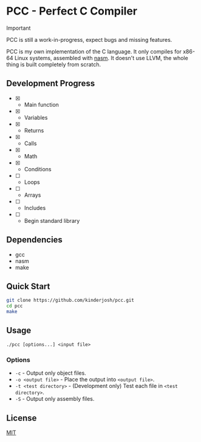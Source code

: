 # PCC - Perfect C Compiler

> [!IMPORTANT]
> PCC is still a work-in-progress, expect bugs and missing features.

PCC is my own implementation of the C language. It only compiles for x86-64 Linux systems, assembled with [nasm](https://nasm.us). It doesn't use LLVM, the whole thing is built completely from scratch.

## Development Progress

- [x] - Main function
- [x] - Variables
- [x] - Returns
- [x] - Calls
- [x] - Math
- [x] - Conditions
- [ ] - Loops
- [ ] - Arrays
- [ ] - Includes
- [ ] - Begin standard library

## Dependencies

- gcc
- nasm
- make

## Quick Start

```bash
git clone https://github.com/kinderjosh/pcc.git
cd pcc
make
```

## Usage

```
./pcc [options...] <input file>
```

### Options

- ```-c``` - Output only object files.
- ```-o <output file>``` - Place the output into ```<output file>```.
- ```-t <test directory>``` - (Development only) Test each file in ```<test directory>```.
- ```-S``` - Output only assembly files.

## License

[MIT](./LICENSE)